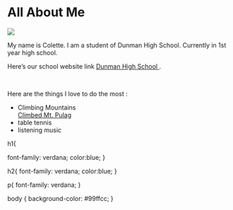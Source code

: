 <!DOCTYPE html>
<html>
<link rel="stylesheet" type="text/css" href="style.css">
<body>
<h1> All About Me</h1>
<img src="photo.JPG"/>
<p>
My name is Colette. I am a student of Dunman High School. Currently in 1st year high school. </p>
<p>
Here’s our school website link <a href ="www.dhs.sg"> Dunman High School  </a>. </p>
<br>
<p>Here are the things I love to do the most : </p> 
<ul>
<li>Climbing Mountains</li>
<a href="http://www.trailadventours.com/philippine-mountains/mt-pulag"> Climbed Mt. Pulag </a>
<li>table tennis</li>
<li>listening music</li>
</ul>
</body>
</html>
h1{

  font-family: verdana;
  color:blue;
}

 h2{
  font-family: verdana;
  color:blue;
}

p{
 font-family: verdana;
}

body {
    background-color: #99ffcc;
}

